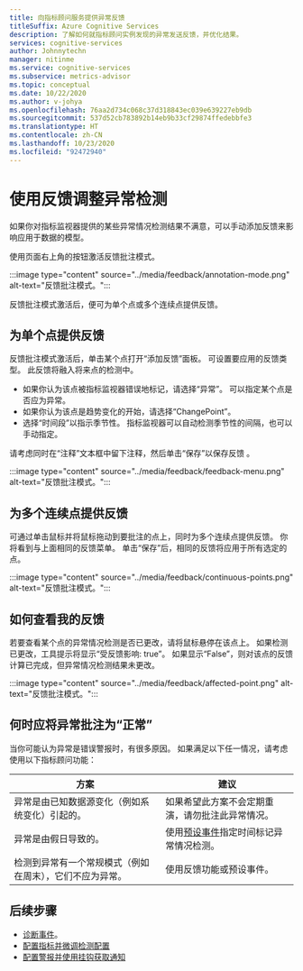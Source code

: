 ```yaml
---
title: 向指标顾问服务提供异常反馈
titleSuffix: Azure Cognitive Services
description: 了解如何就指标顾问实例发现的异常发送反馈，并优化结果。
services: cognitive-services
author: Johnnytechn
manager: nitinme
ms.service: cognitive-services
ms.subservice: metrics-advisor
ms.topic: conceptual
ms.date: 10/22/2020
ms.author: v-johya
ms.openlocfilehash: 76aa2d734c068c37d318843ec039e639227eb9db
ms.sourcegitcommit: 537d52cb783892b14eb9b33cf29874ffedebbfe3
ms.translationtype: HT
ms.contentlocale: zh-CN
ms.lasthandoff: 10/23/2020
ms.locfileid: "92472940"
---
```

# <a name="adjust-anomaly-detection-using-feedback"></a>使用反馈调整异常检测

如果你对指标监视器提供的某些异常情况检测结果不满意，可以手动添加反馈来影响应用于数据的模型。 

使用页面右上角的按钮激活反馈批注模式。

:::image type="content" source="../media/feedback/annotation-mode.png" alt-text="反馈批注模式。":::

反馈批注模式激活后，便可为单个点或多个连续点提供反馈。

## <a name="give-feedback-for-one-point"></a>为单个点提供反馈 

反馈批注模式激活后，单击某个点打开“添加反馈”面板。 可设置要应用的反馈类型。 此反馈将融入将来点的检测中。  

* 如果你认为该点被指标监视器错误地标记，请选择“异常”。 可以指定某个点是否应为异常。 
* 如果你认为该点是趋势变化的开始，请选择“ChangePoint”。
* 选择“时间段”以指示季节性。 指标监视器可以自动检测季节性的间隔，也可以手动指定。 

请考虑同时在“注释”文本框中留下注释，然后单击“保存”以保存反馈 。

:::image type="content" source="../media/feedback/feedback-menu.png" alt-text="反馈批注模式。":::

## <a name="give-feedback-for-multiple-continuous-points"></a>为多个连续点提供反馈

可通过单击鼠标并将鼠标拖动到要批注的点上，同时为多个连续点提供反馈。 你将看到与上面相同的反馈菜单。 单击“保存”后，相同的反馈将应用于所有选定的点。

:::image type="content" source="../media/feedback/continuous-points.png" alt-text="反馈批注模式。":::

## <a name="how-to-view-my-feedback"></a>如何查看我的反馈

若要查看某个点的异常情况检测是否已更改，请将鼠标悬停在该点上。 如果检测已更改，工具提示将显示“受反馈影响: true”。 如果显示“False”，则对该点的反馈计算已完成，但异常情况检测结果未更改。

:::image type="content" source="../media/feedback/affected-point.png" alt-text="反馈批注模式。":::

## <a name="when-should-i-annotate-an-anomaly-as-normal"></a>何时应将异常批注为“正常”

当你可能认为异常是错误警报时，有很多原因。 如果满足以下任一情况，请考虑使用以下指标顾问功能：


|方案  |建议 |
|---------|---------|
|异常是由已知数据源变化（例如系统变化）引起的。     | 如果希望此方案不会定期重演，请勿批注此异常情况。        |
|异常是由假日导致的。     | 使用[预设事件](configure-metrics.md#preset-events)指定时间标记异常情况检测。       |
|检测到异常有一个常规模式（例如在周末），它们不应为异常。      |使用反馈功能或预设事件。        |

## <a name="next-steps"></a>后续步骤
- [诊断事件](diagnose-incident.md)。
- [配置指标并微调检测配置](configure-metrics.md)
- [配置警报并使用挂钩获取通知](../how-tos/alerts.md)

